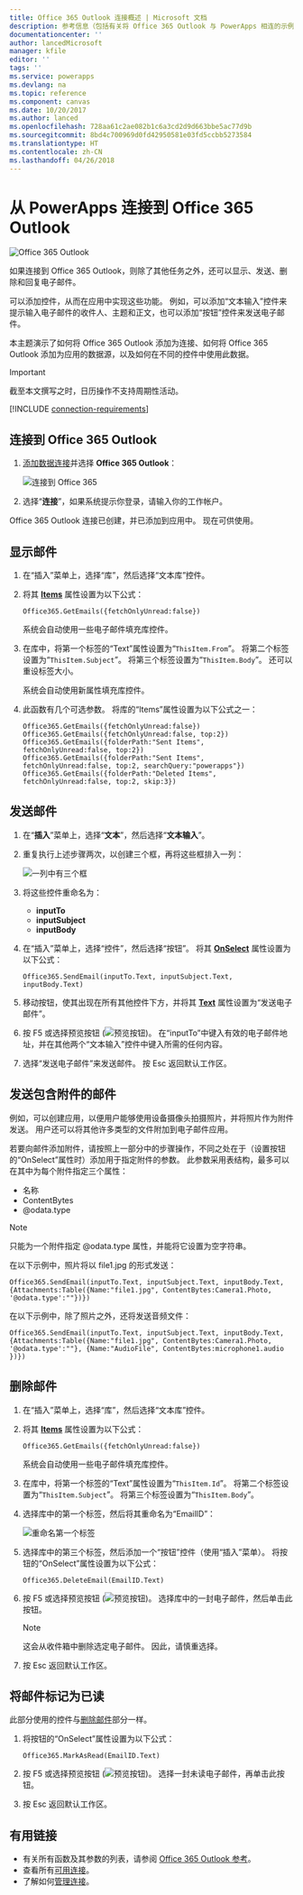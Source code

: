 ```yaml
---
title: Office 365 Outlook 连接概述 | Microsoft 文档
description: 参考信息（包括有关将 Office 365 Outlook 与 PowerApps 相连的示例）
documentationcenter: ''
author: lancedMicrosoft
manager: kfile
editor: ''
tags: ''
ms.service: powerapps
ms.devlang: na
ms.topic: reference
ms.component: canvas
ms.date: 10/20/2017
ms.author: lanced
ms.openlocfilehash: 728aa61c2ae082b1c6a3cd2d9d663bbe5ac77d9b
ms.sourcegitcommit: 8bd4c700969d0fd42950581e03fd5ccbb5273584
ms.translationtype: HT
ms.contentlocale: zh-CN
ms.lasthandoff: 04/26/2018
---
```

# <a name="connect-to-office-365-outlook-from-powerapps"></a>从 PowerApps 连接到 Office 365 Outlook
![Office 365 Outlook](./media/connection-office365-outlook/office365icon.png)

如果连接到 Office 365 Outlook，则除了其他任务之外，还可以显示、发送、删除和回复电子邮件。

可以添加控件，从而在应用中实现这些功能。 例如，可以添加“文本输入”控件来提示输入电子邮件的收件人、主题和正文，也可以添加“按钮”控件来发送电子邮件。

本主题演示了如何将 Office 365 Outlook 添加为连接、如何将 Office 365 Outlook 添加为应用的数据源，以及如何在不同的控件中使用此数据。

> [!IMPORTANT]
> 截至本文撰写之时，日历操作不支持周期性活动。

[!INCLUDE [connection-requirements](../../../includes/connection-requirements.md)]

## <a name="connect-to-office-365-outlook"></a>连接到 Office 365 Outlook
1. [添加数据连接](../add-data-connection.md)并选择 **Office 365 Outlook**：  
   
    ![连接到 Office 365](./media/connection-office365-outlook/add-office.png)
2. 选择“**连接**”，如果系统提示你登录，请输入你的工作帐户。

Office 365 Outlook 连接已创建，并已添加到应用中。 现在可供使用。

## <a name="show-messages"></a>显示邮件
1. 在“插入”菜单上，选择“库”，然后选择“文本库”控件。
2. 将其 **[Items](../controls/properties-core.md)** 属性设置为以下公式：  
   
    `Office365.GetEmails({fetchOnlyUnread:false})`
   
    系统会自动使用一些电子邮件填充库控件。
3. 在库中，将第一个标签的“Text”属性设置为“`ThisItem.From`”。 将第二个标签设置为“`ThisItem.Subject`”。 将第三个标签设置为“`ThisItem.Body`”。 还可以重设标签大小。
   
    系统会自动使用新属性填充库控件。
4. 此函数有几个可选参数。 将库的“Items”属性设置为以下公式之一：
   
    `Office365.GetEmails({fetchOnlyUnread:false})`  
    `Office365.GetEmails({fetchOnlyUnread:false, top:2})`  
    `Office365.GetEmails({folderPath:"Sent Items", fetchOnlyUnread:false, top:2})`  
    `Office365.GetEmails({folderPath:"Sent Items", fetchOnlyUnread:false, top:2, searchQuery:"powerapps"})`  
    `Office365.GetEmails({folderPath:"Deleted Items", fetchOnlyUnread:false, top:2, skip:3})`

## <a name="send-a-message"></a>发送邮件
1. 在“**插入**”菜单上，选择“**文本**”，然后选择“**文本输入**”。
2. 重复执行上述步骤两次，以创建三个框，再将这些框排入一列：  
   
    ![一列中有三个框](./media/connection-office365-outlook/threetextinput.png)
3. 将这些控件重命名为：  
   
   * **inputTo**
   * **inputSubject**
   * **inputBody**
4. 在“插入”菜单上，选择“控件”，然后选择“按钮”。 将其 **[OnSelect](../controls/properties-core.md)** 属性设置为以下公式：  
   
    `Office365.SendEmail(inputTo.Text, inputSubject.Text, inputBody.Text)`
5. 移动按钮，使其出现在所有其他控件下方，并将其  **[Text](../controls/properties-core.md)** 属性设置为“发送电子邮件”。
6. 按 F5 或选择预览按钮 (![预览按钮](./media/connection-office365-outlook/preview.png))。 在“inputTo”中键入有效的电子邮件地址，并在其他两个“文本输入”控件中键入所需的任何内容。
7. 选择“发送电子邮件”来发送邮件。 按 Esc 返回默认工作区。

## <a name="send-a-message-with-an-attachment"></a>发送包含附件的邮件
例如，可以创建应用，以便用户能够使用设备摄像头拍摄照片，并将照片作为附件发送。 用户还可以将其他许多类型的文件附加到电子邮件应用。

若要向邮件添加附件，请按照上一部分中的步骤操作，不同之处在于（设置按钮的“OnSelect”属性时）添加用于指定附件的参数。 此参数采用表结构，最多可以在其中为每个附件指定三个属性：

* 名称
* ContentBytes
* @odata.type

> [!NOTE]
> 只能为一个附件指定 @odata.type 属性，并能将它设置为空字符串。

在以下示例中，照片将以 file1.jpg 的形式发送：

`Office365.SendEmail(inputTo.Text, inputSubject.Text, inputBody.Text, {Attachments:Table({Name:"file1.jpg", ContentBytes:Camera1.Photo, '@odata.type':""})})`

在以下示例中，除了照片之外，还将发送音频文件：

`Office365.SendEmail(inputTo.Text, inputSubject.Text, inputBody.Text, {Attachments:Table({Name:"file1.jpg", ContentBytes:Camera1.Photo, '@odata.type':""}, {Name:"AudioFile", ContentBytes:microphone1.audio })})`

## <a name="delete-a-message"></a>删除邮件
1. 在“插入”菜单上，选择“库”，然后选择“文本库”控件。
2. 将其 **[Items](../controls/properties-core.md)** 属性设置为以下公式：  
   
    `Office365.GetEmails({fetchOnlyUnread:false})`
   
    系统会自动使用一些电子邮件填充库控件。
3. 在库中，将第一个标签的“Text”属性设置为“`ThisItem.Id`”。 将第二个标签设置为“`ThisItem.Subject`”。 将第三个标签设置为“`ThisItem.Body`”。
4. 选择库中的第一个标签，然后将其重命名为“EmailID”：
   
    ![重命名第一个标签](./media/connection-office365-outlook/renameheading.png)
5. 选择库中的第三个标签，然后添加一个“按钮”控件（使用“插入”菜单）。 将按钮的“OnSelect”属性设置为以下公式：  
   
    `Office365.DeleteEmail(EmailID.Text)`
6. 按 F5 或选择预览按钮 (![预览按钮](./media/connection-office365-outlook/preview.png))。 选择库中的一封电子邮件，然后单击此按钮。 
    
    > [!NOTE]
    > 这会从收件箱中删除选定电子邮件。 因此，请慎重选择。
7. 按 Esc 返回默认工作区。

## <a name="mark-a-message-as-read"></a>将邮件标记为已读
此部分使用的控件与[删除邮件](connection-office365-outlook.md#delete-a-message)部分一样。

1. 将按钮的“OnSelect”属性设置为以下公式：  
   
    `Office365.MarkAsRead(EmailID.Text)`
2. 按 F5 或选择预览按钮 (![预览按钮](./media/connection-office365-outlook/preview.png))。 选择一封未读电子邮件，再单击此按钮。
3. 按 Esc 返回默认工作区。

## <a name="helpful-links"></a>有用链接
* 有关所有函数及其参数的列表，请参阅 [Office 365 Outlook 参考](https://docs.microsoft.com/connectors/office365connector/)。
* 查看所有[可用连接](../connections-list.md)。  
* 了解如何[管理连接](../add-manage-connections.md)。


